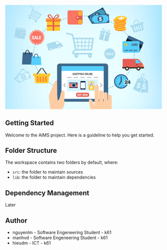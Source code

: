 <p align="center">
  <img src="assets/images/aims_cover_image.png" />
</p>

## Getting Started

Welcome to the AIMS project. Here is a guideline to help you get started.

## Folder Structure

The workspace contains two folders by default, where:

- `src`: the folder to maintain sources
- `lib`: the folder to maintain dependencies

## Dependency Management

Later

## Author
- nguyenlm - Software Engeneering Student - k61
- manhvd   - Software Engeneering Student - k61
- hieudm   - ICT - k61